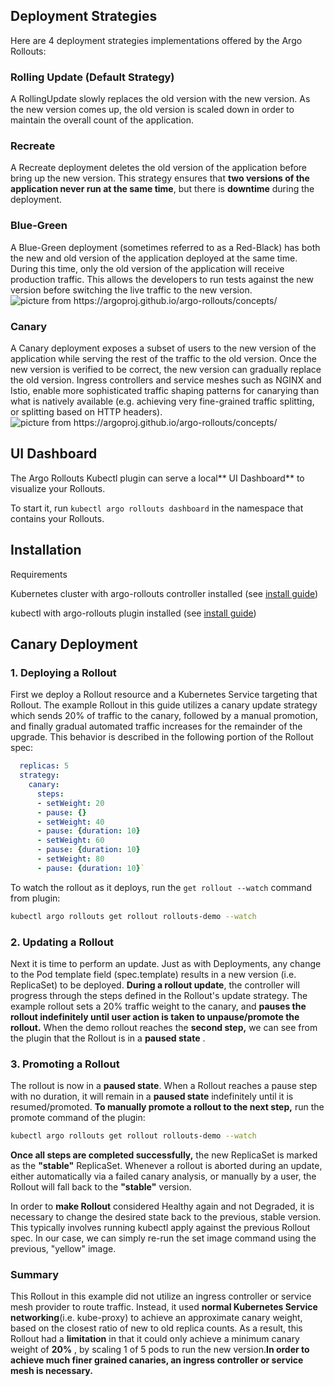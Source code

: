 ## Deployment Strategies

Here are 4 deployment strategies implementations offered by the Argo Rollouts:

### Rolling Update (Default Strategy)
A RollingUpdate slowly replaces the old version with the new version. As the new version comes up, the old version is scaled down in order to maintain the overall count of the application.

### Recreate
A Recreate deployment deletes the old version of the application before bring up the new version.
This strategy ensures that **two versions of the application never run at the same time**, but there is **downtime** during the deployment.

### Blue-Green
A Blue-Green deployment (sometimes referred to as a Red-Black) has both the new and old version of the application deployed at the same time. During this time, only the old version of the application will receive production traffic. This allows the developers to run tests against the new version before switching the live traffic to the new version.
![picture from https://argoproj.github.io/argo-rollouts/concepts/ ](https://argoproj.github.io/argo-rollouts/concepts-assets/blue-green-deployments.png)

### Canary 
A Canary deployment exposes a subset of users to the new version of the application while serving the rest of the traffic to the old version. Once the new version is verified to be correct, the new version can gradually replace the old version. Ingress controllers and service meshes such as NGINX and Istio, enable more sophisticated traffic shaping patterns for canarying than what is natively available (e.g. achieving very fine-grained traffic splitting, or splitting based on HTTP headers).
![picture from https://argoproj.github.io/argo-rollouts/concepts/ ](https://argoproj.github.io/argo-rollouts/concepts-assets/canary-deployments.png)

## UI Dashboard

The Argo Rollouts Kubectl plugin can serve a local** UI Dashboard** to visualize your Rollouts.

To start it, run `kubectl argo rollouts dashboard` in the namespace that contains your Rollouts.

## Installation

Requirements

Kubernetes cluster with argo-rollouts controller installed (see [install guide](https://argoproj.github.io/argo-rollouts/installation/#controller-installation))

kubectl with argo-rollouts plugin installed (see [install guide](https://argoproj.github.io/argo-rollouts/installation/#kubectl-plugin-installation))


## Canary Deployment

### 1. Deploying a Rollout

First we deploy a Rollout resource and a Kubernetes Service targeting that Rollout. The example Rollout in this guide utilizes a canary update strategy which sends 20% of traffic to the canary, followed by a manual promotion, and finally gradual automated traffic increases for the remainder of the upgrade. This behavior is described in the following portion of the Rollout spec:

```yaml
  replicas: 5
  strategy:
    canary:
      steps:
      - setWeight: 20
      - pause: {}
      - setWeight: 40
      - pause: {duration: 10}
      - setWeight: 60
      - pause: {duration: 10}
      - setWeight: 80
      - pause: {duration: 10}`
```

To watch the rollout as it deploys, run the `get rollout --watch` command from plugin:

```bash
kubectl argo rollouts get rollout rollouts-demo --watch
```
### 2. Updating a Rollout

Next it is time to perform an update. Just as with Deployments, any change to the Pod template field (spec.template) results in a new version (i.e. ReplicaSet) to be deployed. 
**During a rollout update**, the controller will progress through the steps defined in the Rollout's update strategy. The example rollout sets a 20% traffic weight to the canary, and **pauses the rollout indefinitely until user action is taken to unpause/promote the rollout.** 
When the demo rollout reaches the **second step,** we can see from the plugin that the Rollout is in a **paused state** .

### 3. Promoting a Rollout

The rollout is now in a **paused state**. When a Rollout reaches a pause step with no duration, it will remain in a **paused state** indefinitely until it is resumed/promoted. **To manually promote a rollout to the next step,** run the promote command of the plugin:

```bash
kubectl argo rollouts get rollout rollouts-demo --watch
```
**Once all steps are completed successfully,** the new ReplicaSet is marked as the **"stable"** ReplicaSet. Whenever a rollout is aborted during an update, either automatically via a failed canary analysis, or manually by a user, the Rollout will fall back to the **"stable"** version.

In order to **make Rollout** considered Healthy again and not Degraded, it is necessary to change the desired state back to the previous, stable version. This typically involves running kubectl apply against the previous Rollout spec. In our case, we can simply re-run the set image command using the previous, "yellow" image.



### Summary
This Rollout in this example did not utilize an ingress controller or service mesh provider to route traffic. Instead, it used **normal Kubernetes Service networking**(i.e. kube-proxy) to achieve an approximate canary weight, based on the closest ratio of new to old replica counts. As a result, this Rollout had a **limitation** in that it could only achieve a minimum canary weight of **20%** , by scaling 1 of 5 pods to run the new version.**In order to achieve much finer grained canaries, an ingress controller or service mesh is necessary.**
